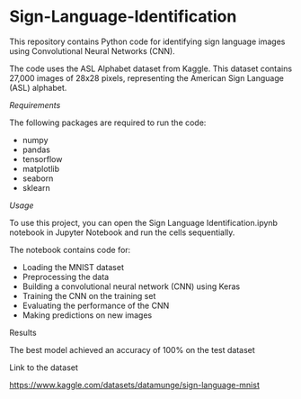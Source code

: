 # Sign-Language-Identification

This repository contains Python code for identifying sign language images using Convolutional Neural Networks (CNN).

The code uses the ASL Alphabet dataset from Kaggle. This dataset contains 27,000 images of 28x28 pixels, representing the American Sign Language (ASL) alphabet.

*Requirements*

The following packages are required to run the code:

* numpy
* pandas
* tensorflow
* matplotlib
* seaborn
* sklearn

*Usage*

To use this project, you can open the Sign Language Identification.ipynb notebook in Jupyter Notebook and run the cells sequentially.

The notebook contains code for:

* Loading the MNIST dataset
* Preprocessing the data
* Building a convolutional neural network (CNN) using Keras
* Training the CNN on the training set
* Evaluating the performance of the CNN
* Making predictions on new images

Results

The best model achieved an accuracy of 100% on the test dataset

Link to the dataset

https://www.kaggle.com/datasets/datamunge/sign-language-mnist

